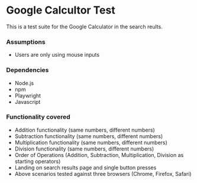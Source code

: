 
# Google Calcultor Test

This is a test suite for the Google Calculator in the search reults.

### Assumptions
- Users are only using mouse inputs

### Dependencies
- Node.js
- npm
- Playwright
- Javascript

### Functionality covered
- Addition functionality (same numbers, different numbers)
- Subtraction functionality (same numbers, different numbers)
- Multiplication functionality (same numbers, different numbers)
- Division functionality (same numbers, different numbers)
- Order of Operations (Addition, Subtraction, Multiplication, Division as starting operators)
- Landing on search results page and single button presses
- Above scenarios tested against three browsers (Chrome, Firefox, Safari)